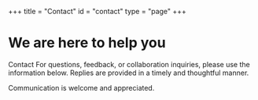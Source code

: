 +++
title = "Contact"
id = "contact"
type = "page"
+++

# We are here to help you

Contact For questions, feedback, or collaboration inquiries, please use the information below. Replies are provided in a timely and thoughtful manner.

Communication is welcome and appreciated.